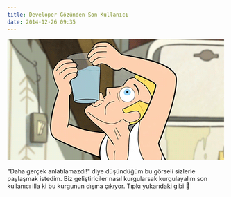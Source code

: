 ```yaml
---
title: Developer Gözünden Son Kullanıcı
date: 2014-12-26 09:35
---
```


![Developer Gözünden Son Kullanıcı](/uploads/2014/12/developer-gozunden-son-kullanici.gif "Developer Gözünden Son Kullanıcı")

"Daha gerçek anlatılamazdı!" diye düşündüğüm bu görseli sizlerle paylaşmak istedim. Biz geliştiriciler nasıl kurgularsak kurgulayalım son kullanıcı illa ki bu kurgunun dışına çıkıyor. Tıpkı yukarıdaki gibi 🙂
